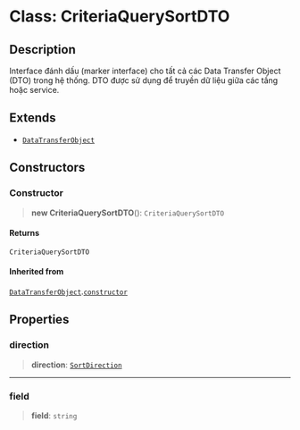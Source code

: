 # Class: CriteriaQuerySortDTO

## Description

Interface đánh dấu (marker interface) cho tất cả các Data Transfer Object (DTO)
trong hệ thống. DTO được sử dụng để truyền dữ liệu giữa các tầng hoặc service.

## Extends

- [`DataTransferObject`](/libraries/common-application/Class.DataTransferObject.md)

## Constructors

<a id="constructor"></a>

### Constructor

> **new CriteriaQuerySortDTO**(): `CriteriaQuerySortDTO`

#### Returns

`CriteriaQuerySortDTO`

#### Inherited from

[`DataTransferObject`](/libraries/common-application/Class.DataTransferObject.md).[`constructor`](/libraries/common-application/Class.DataTransferObject.md#constructor)

## Properties

<a id="direction"></a>

### direction

> **direction**: [`SortDirection`](/libraries/common-application/Enumeration.SortDirection.md)

---

<a id="field"></a>

### field

> **field**: `string`
